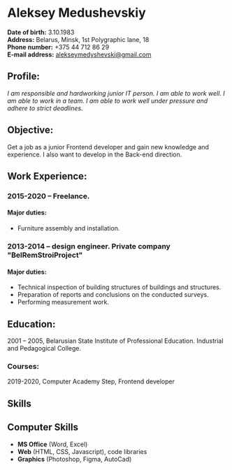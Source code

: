 # Aleksey Medushevskiy
**Date of birth:** 3.10.1983  
**Address:** Belarus, Minsk, 1st Polygraphic lane, 18  
**Phone number:** +375 44 712 86 29  
**E-mail address:** alekseymedyshevski@gmail.com

## Profile:
_I am responsible and hardworking junior IT person. I am able to work well. I am able to work in a team.  I am able to work well under pressure and adhere to strict deadlines._

## Objective:
Get a job as a junior Frontend developer and gain new knowledge and experience. I also want to develop in the Back-end direction.

## Work Experience:
### 2015-2020 – Freelance. 

#### Major duties: 
* Furniture assembly and installation.

### 2013-2014 – design engineer.  Private company "BelRemStroiProject"

#### Major duties:
* Technical inspection of building structures of buildings and structures.
* Preparation of reports and conclusions on the conducted surveys.
* Performing measurement work.

## Education:
2001 – 2005, Belarusian State Institute of Professional Education. Industrial and Pedagogical College. 

### Courses:
2019-2020, Computer Academy Step, Frontend developer

## Skills
## Computer Skills
* **MS Office** (Word, Excel)
* **Web** (HTML, CSS, Javascript), code libraries
* **Graphics** (Photoshop, Figma, AutoCad)

